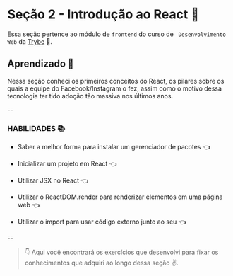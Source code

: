 # Seção 2 - Introdução ao React 🫣

Essa seção pertence ao módulo de `frontend` do curso de `` Desenvolvimento Web`` da [Trybe](https://www.betrybe.com/) 🚀. 


## Aprendizado 📖

Nessa seção conheci os primeiros conceitos do React, os pilares sobre os quais a equipe do Facebook/Instagram o fez, assim como o motivo dessa tecnologia ter tido adoção tão massiva nos últimos anos.

--

### HABILIDADES 📚

- Saber a melhor forma para instalar um gerenciador de pacotes 👈

- Inicializar um projeto em React 👈

- Utilizar JSX no React 👈

- Utilizar o ReactDOM.render para renderizar elementos em uma página web 👈

- Utilizar o import para usar código externo junto ao seu 👈

--

>👇 Aqui você encontrará os exercícios que desenvolvi para fixar os conhecimentos que adquiri ao longo dessa seção ✌️.


